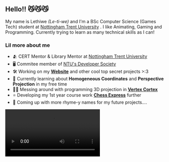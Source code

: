 ## Hello!! 😼😼😼 
My name is Lethiwe *(Le-ti-we)* and I'm a BSc Computer Science (Games Tech) student at [Nottingham Trent University](https://www.ntu.ac.uk/) . I like Animating, Gaming and Programming.
Currently trying to learn as many technical skills as I can!

### Lil more about me
- 🫂 CERT Mentor & Library Mentor at [Nottingham Trent University](https://www.ntu.ac.uk/)
- 🖥️ Commitee member of [NTU's Developer Society](https://github.com/NTUDevSoc)
- 🛠️ Working on my **[Website](https://lethiwe-mwendwa.github.io)** and other cool top secret projects >:3
- 🔭 Currently learning about **Homogeneous Coordinates** and **Perspective Projection** in my free time
- 🧑‍🔬 Messing around with programming 3D projection in **[Vertex Cortex](https://github.com/lethiwe-mwendwa/Vertex_Cortex)**
- ⭐ Developing my 1st year course work **[Chess Express](https://github.com/lethiwe-mwendwa/chess-express)** further
- 📝 Coming up with more rhyme-y names for my future projects....


![]([https://github.com/Your_Repository_Name/Your_GIF_Name.gif](https://github.com/lethiwe-mwendwa/lethiwe-mwendwa/blob/main/Sonic.mp4)https://github.com/lethiwe-mwendwa/lethiwe-mwendwa/blob/main/Sonic.mp4)
